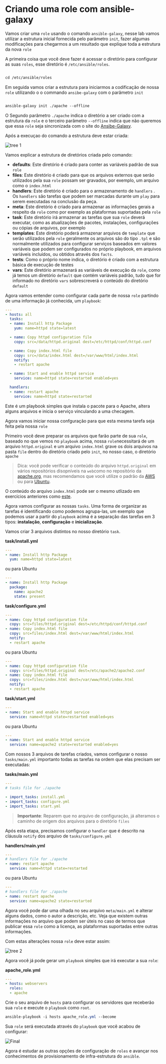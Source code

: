 Criando uma role com ansible-galaxy
============================================

Vamos criar uma `role` usando o comando `ansible-galaxy`, nesse lab vamos utilizar a estrutura inicial fornecida pelo parâmetro `init`, fazer algumas modificações para chegarmos a um resultado que explique toda a estrutura da nova `role`

A primeira coisa que você deve fazer é acessar o diretório para configurar as suas `roles`,  esse diretório é  `/etc/ansible/roles`.

```css

cd /etc/ansible/roles

```

Em seguida vamos criar a estrutura para iniciarmos a codificação de nossa `role` utilizando o o commando `ansibe-galaxy` com o parâmetro `init`

```css

ansible-galaxy init ./apache --offline

```

O Segundo parâmetro `./apache` indica o diretório a ser criado com a estrutura da `role` e o terceiro parâmetro `--offline` indica que não queremos que essa `role` seja sincronizada com o site do [Ansibe-Galaxy](https://galaxy.ansible.com/).


Após a execuçao do comando a estrutura deve estar criada:

![tree 1](../images/06-01-01.png)

Vamos explicar a estrutura de diretórios criada pelo comando:

  * **defaults**: Este diretório é criado para conter as variáveis padrão de sua `role`
  * **files**: Este diretório é criado para que os arquivos externos que serão utilizados pela sua `role` possam ser gravados, por exemplo, um arquivo como o `index.html`
  * **handlers**: Este diretório é criado para o armazenamento de `handlers` . Os `handlers` são tarefas que podem ser marcadas durante um `play` para serem executadas na conclusão da peça.
  * **meta**: Este diretório é criado para armazenar as informações gerais a respeito da `role` como por exemplo as plataformas suportadas pela `role`
  * **task**: Este diretório irá armazenar as tarefas que sua `role` deverá executar, como as atualizações de pacotes, instalações, configurações ou cópias de arquivos, por exemplo
  * **templates**: Este diretório poderá armazenar arquivos de `template` que serão utilizados pela `role` geralmente os arquivos são do tipo `.tpl` e são normalmente utilizados para configurar serviços baseados em valores variáveis que podem ser configurados no próprio playbook, em arquivos variáveis incluídos, ou obtidos através dos `facts`.
  * **tests**: Como o próprio nome indica, o diretório é criado com a estrutura básica de execução de testes
  * **vars**: Este diretório armazenará as variáveis de execução da `role`, como já temos um diretório `default` que contém variáveis padrão, tudo que for informado no diretório `vars` sobrescreverá o conteúdo do diretório `default`

Agora vamos entender como configurar cada parte de nossa `role` partindo de uma informação já conhecida, um `playbook`:

```yaml
---
- hosts: all
  tasks:
  - name: Install http Package
    yum: name=httpd state=latest

  - name: Copy httpd configuration file
    copy: src=/data/httpd.original dest=/etc/httpd/conf/httpd.conf

  - name: Copy index.html file
    copy: src=/data/index.html dest=/var/www/html/index.html
    notify:
    - restart apache

  - name: Start and enable httpd service
    service: name=httpd state=restarted enabled=yes

  handlers:
  - name: restart apache
    service: name=httpd state=restarted
```
Este é um playbook simples que instala o pacote para o Apache, altera alguns arquivos e inicia o serviço vinculando a uma checagem.

Agora vamos iniciar nossa confguração para que esta mesma tarefa seja feita pela nossa `role`

Primeiro você deve preparar os arquivos que farão parte de sua `role`, baseado no que vemos no `playbook` acima, nossa `role`necessitará de um arquivo `httpd.original` e um arquivo `index.html` grave os dois arquivos na pasta `file` dentro do diretório criado pelo `init`, no nosso caso, o diretório `apache`

>Dica: você pode verificar o conteúdo do arquivo `httpd.original` em vários repositórios disopníveis na `web`como no repositório da [apache.org](https://svn.apache.org/repos/infra/websites/cms/webgui/conf/httpd.conf), mas recomendamos que você utilize o padrão da [AWS](../../Appendix/Ansible/extras/httpd.conf) ou para [Ubuntu](../../Appendix/Ansible/extras/apache2.conf).

O conteúdo do arquivo `index.html` pode ser o mesmo utlizado em exercícios anteriores como [este](../../04%20-%20Ansible-Playbook/labs/01-lab.md).

Agora vamos configurar as nossas `tasks`. Uma forma de organizar as tarefas é identificando como podemos agrupa-las, um exemplo que podemos usar a partir do `playbook` acima é a separação das tarefas em 3 tipos: **instalação**, **configuração** e **inicialização**. 

Vamos criar 3 arquivos distintos no nosso diretório `task`.

**task/install.yml**

```yaml
---
- name: Install http Package
  yum: name=httpd state=latest
```
ou para Ubuntu


```yaml
---
- name: Install http Package
  package:
    name: apache2
    state: present
```


**task/configure.yml**

```yaml
---
- name: Copy httpd configuration file
  copy: src=files/httpd.original dest=/etc/httpd/conf/httpd.conf
- name: Copy index.html file
  copy: src=files/index.html dest=/var/www/html/index.html
  notify:
  - restart apache
```

ou para Ubuntu

```yaml
---
- name: Copy httpd configuration file
  copy: src=files/httpd.original dest=/etc/apache2/apache2.conf
- name: Copy index.html file
  copy: src=files/index.html dest=/var/www/html/index.html
  notify:
  - restart apache
```

**task/start.yml**

```yaml
---
- name: Start and enable httpd service
  service: name=httpd state=restarted enabled=yes
```

ou para Ubuntu

```yaml
---
- name: Start and enable httpd service
  service: name=apache2 state=restarted enabled=yes
```


Com nossos 3 arquivos de tarefas criados, vamos configurar o nosso `tasks/main.yml` importanto todas as tarefas na ordem que elas precisam ser executadas:

**tasks/main.yml**

```yaml
---
# tasks file for ./apache

- import_tasks: install.yml
- import_tasks: configure.yml
- import_tasks: start.yml
```

>**Importante**: Reparem que no arquivo de configuração, já alteramos o caminho de origem dos arquivos para o diretório `files`

Após esta etapa, precisamos configurar o `handler` que é descrito na cláusula `notify` dos arquivo de `tasks/configure.yml`

**handlers/main.yml**
```yaml
---
# handlers file for ./apache
- name: restart apache
  service: name=httpd state=restarted
```
ou para Ubuntu

```yaml
---
# handlers file for ./apache
- name: restart apache
  service: name=apache2 state=restarted
```

Agora você pode dar uma olhada no seu arquivo `meta/main.yml` e alterar alguns dados, como o autor a descrição, etc. Veja que existem outras informações no arquivo que podem ser úteis no caso de termos que publicar essa `role` como a licença, as plataformas suportadas entre outras informações.

Com estas alterações nossa `role` deve estar assim:

![tree 2](../images/06-01-02.png)

Agora você já pode gerar um `playbook` simples que irá executar a sua `role`:

**apache_role.yml**
```yaml
---
- hosts: webservers
  roles:
  - apache
```

Crie o seu arquivo de `hosts` para configurar os servidores que receberão sua `role` e execute o `playbook` como `root`.

```css
ansible-playbook -i hosts apache_role.yml --become
```

Sua `role` será executada através do `playbook` que você acabou de configurar:

![Final](../images/06-01-03.png)

Agora é estudar as outras opções de configuração de `roles` e avançar nos conhecimentos de provisionamento de infra-estrutura do `ansible`.